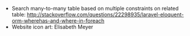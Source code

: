 * Search many-to-many table based on multiple constraints on related table: http://stackoverflow.com/questions/22298935/laravel-eloquent-orm-wherehas-and-where-in-foreach
* Website icon art: Elisabeth Meyer